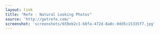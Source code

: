 ```yaml
---
layout: link
title: "Refe - Natural Looking Photos"
source: 'http://getrefe.com/'
screenshot: 'screenshots/659eb2c1-b8fa-472d-8a0c-0dd5c15335f7.jpg'
---
```


